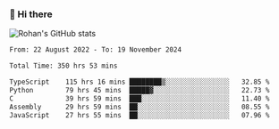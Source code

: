 ### 👋 Hi there 

<!--
**rohznmdev/rohznmdev** is a ✨ _special_ ✨ repository because its `README.md` (this file) appears on your GitHub profile.

Here are some ideas to get you started:

- 🔭 I’m currently working on ...
- 🌱 I’m currently learning Ruby and Ruby on Rails
- 👯 I’m looking to collaborate on ...
- 🤔 I’m looking for help with ...
- 💬 Ask me about ...
- 📫 How to reach me: ...
- 😄 Pronouns: ...
- ⚡ Fun fact: ...
-->
![Rohan's GitHub stats](https://github-readme-stats.vercel.app/api?username=rohznmdev&theme=dark&show_icons=true)

<!--START_SECTION:waka-->

```txt
From: 22 August 2022 - To: 19 November 2024

Total Time: 350 hrs 53 mins

TypeScript    115 hrs 16 mins ████████▒░░░░░░░░░░░░░░░░   32.85 %
Python        79 hrs 45 mins  █████▓░░░░░░░░░░░░░░░░░░░   22.73 %
C             39 hrs 59 mins  ███░░░░░░░░░░░░░░░░░░░░░░   11.40 %
Assembly      29 hrs 59 mins  ██░░░░░░░░░░░░░░░░░░░░░░░   08.55 %
JavaScript    27 hrs 55 mins  ██░░░░░░░░░░░░░░░░░░░░░░░   07.96 %
```

<!--END_SECTION:waka-->
